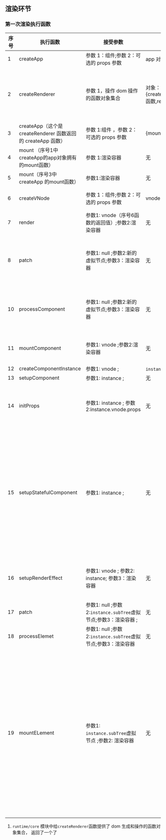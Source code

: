 ## 渲染环节


### 第一次渲染执行函数


| 序号 | 执行函数                                                     | 接受参数                                | 返回值                                                 | 说明                                                                                                                                                              |
| ---- | ------------------------------------------------------------ | --------------------------------------- | ------------------------------------------------------ | ----------------------------------------------------------------------------------------------------------------------------------------------------------------- |
| 1    | createApp                                                    | 参数 1：组件;参数 2：可选的 props 参数  | app 对象，拥有 `mount` 函数                            | createApp 中会执行 `createRenderer` 函数                                                                                                                          |
| 2    | createRenderer                                               | 参数 1，操作 dom 操作的函数对象集合     | 对象：{createApp:createAppAPI(render)函数,render:函数} | 1.这里的 createApp 参数和序号 1 的不是一个函数， 2.createAppAPI 会把 createRenderer 中定义的`render`函数 传入到 `mount`中, mount 函数执行的时候会执行 render 函数 |
| 3    | createApp（这个是 createRenderer 函数返回的 createApp 函数） | 参数 1:组件 ，参数 2：可选的 props 参数 | {mount}  | 他的参数就是序号 1 函数的参数直接传入  |
| 4    | mount  （序号1中 createApp的app对象拥有的mount函数）                                                      | 参数 1:渲染容器                         | 无   |      在此函数中会执行序3 的`mount`           |
| 5    |   mount（序号3中 createApp 的mount函数） | 参数1:渲染容器  | 无  |   此时会执行 `createVNode` 和 `render` |
| 6    |   createVNode  | 参数 1：组件;参数 2：可选的 props 参数  | vnode |  1.序号1的参数经序号3直接传入;2.此函数会返回 vnode结构 |
| 7    |   render  | 参数1: vnode（序号6函数的返回值）;参数2:渲染容器 | 无  |  render函数会调用`patch`方法  |
| 8    |   patch  | 参数1: null ;参数2:新的虚拟节点;参数3：渲染容器| 无  |  1.参数1为null表示第一次渲染;2，参数2为序号6返回vnode结构;3.根据vnode的`type`和`shapeFlages`参数决定走 `processText` 、`processComponent`、`processElemet`|
| 10    |   processComponent  | 参数1: null ;参数2:新的虚拟节点;参数3：渲染容器| 无  |  1.因为vnode的type是一个对象，并且 `shapeFlages` 是有`ShapeFlages.COMPONENT`权限;2.更具参数1 是否为null 走 mountComponent 还是patchComponnent函数|
| 11    |   mountComponent  | 参数1: vnode ;参数2:渲染容器| 无  |  1.因为vnode的type是一个对象，并且 `shapeFlages` 是有`ShapeFlages.COMPONENT`权限|
| 12    |   createComponentInstance  | 参数1: vnode ; | `instance`数据结构  |  1.创建instance数据结构|
| 13    |   setupComponent  | 参数1: instance ; | 无 |  |
| 14    |   initProps  | 参数1: instance ; 参数2:instance.vnode.props | 无 | 1.参数2就是序号6函数中传入序号1参数1组件中定义需要获取的的props ;2.此函数执行完毕后instance的props对象（响应式reactive）和attrs对象就处理完毕了|
| 15    |   setupStatefulComponent  | 参数1: instance ; | 无 | 1.这个函数中会执行 `createSetupContext`函数;2.createSetupContexth函数执行的时候会创建`setup`函数执行的第二个参数;3.组件中定义的`setup`函数会在这里执行，会更具执行的返回结果生成`instance`的`render`属性或者是 `setupState`属性;4.这里还会创建`instance.proxy`，是一个代理对象访问它就会去访问`instance.setupState`或者是`instance.props`；5.会创建`instance.render`函数(根据序号1 参数1进行生成的render)|
| 16    |   setupRenderEffect  | 参数1: vnode ; 参数2: instance; 参数3：渲染容器 | 无 | 1.创建`ReactiveEffect`，第一次执行的时候收集依赖；2:调用 `instance.render`传入`instance.proxy`返回一个`vnode`渲染树，此时设置了`instance.subTree` |
| 17    |   patch  | 参数1: null ;参数2:`instance.subTree`虚拟节点;参数3：渲染容器 ; | 无 | 此时 `shapeFlages`中含有 `ShapeFlages.ELEMENT`会进入`processElemet`|
| 18    |   processElemet  | 参数1: null ;参数2:`instance.subTree`虚拟节点;参数3：渲染容器 | 无 | 因为参数1是个null会进入 元素初始化函数`mountELement`|
| 19    |   mountELement  | 参数1: `instance.subTree`虚拟节点 ;参数2: 渲染容器 | 无 |1.根据type 创建元素 `el`， 2.会根据 `shapeFlages`孩子是一个文本节点，还是一个数组 ，如果是一个文本，则创建文本，设置el的文本内筒，如果是数组节点，会进入`mountChildren`函数;3.可能走到的`mountChildren`函数中，根据孩子进行`normalizeVNode`函数创建childVNode，此时会进行`patch(null,childVNode,el)`进行孩子的生成，`normalizeVNode`函数会声测会给你我们自己定义的`Text虚拟节点会执行patch中的processText函数`，循环序号8以后得操作;4.处理`instance.subTree.props`通过`hostPatchProp`属性处理、样式处理、事件处理等;5.执行完毕后，就会把el生成到 渲染容器中|

1. `runtime/core` 模块中给`createRenderer`函数提供了 dom 生成和操作的函数对象集合， 返回了一个了
